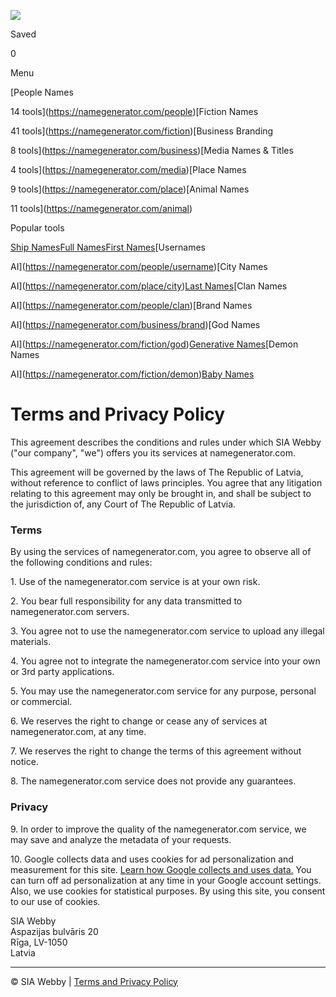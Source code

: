 [![](/images/logo.svg?v=f5b911)](https://namegenerator.com/)

Saved

0

Menu

[People Names

14 tools](https://namegenerator.com/people)[Fiction Names

41 tools](https://namegenerator.com/fiction)[Business Branding

8 tools](https://namegenerator.com/business)[Media Names & Titles

4 tools](https://namegenerator.com/media)[Place Names

9 tools](https://namegenerator.com/place)[Animal Names

11 tools](https://namegenerator.com/animal)

Popular tools

[Ship Names](https://namegenerator.com/people/ship)[Full Names](https://namegenerator.com/people/full)[First Names](https://namegenerator.com/people/first)[Usernames

AI](https://namegenerator.com/people/username)[City Names

AI](https://namegenerator.com/place/city)[Last Names](https://namegenerator.com/people/last)[Clan Names

AI](https://namegenerator.com/people/clan)[Brand Names

AI](https://namegenerator.com/business/brand)[God Names

AI](https://namegenerator.com/fiction/god)[Generative Names](https://namegenerator.com/people/generative)[Demon Names

AI](https://namegenerator.com/fiction/demon)[Baby Names](https://namegenerator.com/people/baby)

Terms and Privacy Policy
========================

This agreement describes the conditions and rules under which SIA Webby ("our company", "we") offers you its services at namegenerator.com.

This agreement will be governed by the laws of The Republic of Latvia, without reference to conflict of laws principles. You agree that any litigation relating to this agreement may only be brought in, and shall be subject to the jurisdiction of, any Court of The Republic of Latvia.

### Terms

By using the services of namegenerator.com, you agree to observe all of the following conditions and rules:

1\. Use of the namegenerator.com service is at your own risk.

2\. You bear full responsibility for any data transmitted to namegenerator.com servers.

3\. You agree not to use the namegenerator.com service to upload any illegal materials.

4\. You agree not to integrate the namegenerator.com service into your own or 3rd party applications.

5\. You may use the namegenerator.com service for any purpose, personal or commercial.

6\. We reserves the right to change or cease any of services at namegenerator.com, at any time.

7\. We reserves the right to change the terms of this agreement without notice.

8\. The namegenerator.com service does not provide any guarantees.

### Privacy

9\. In order to improve the quality of the namegenerator.com service, we may save and analyze the metadata of your requests.

10\. Google collects data and uses cookies for ad personalization and measurement for this site. [Learn how Google collects and uses data.](https://policies.google.com/technologies/partner-sites) You can turn off ad personalization at any time in your Google account settings. Also, we use cookies for statistical purposes. By using this site, you consent to our use of cookies.

SIA Webby  
Aspazijas bulvāris 20  
Rīga, LV-1050  
Latvia

* * *

© SIA Webby | [Terms and Privacy Policy](https://namegenerator.com/terms)